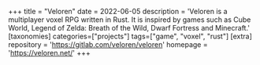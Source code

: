 +++
title = "Veloren"
date = 2022-06-05
description = 'Veloren is a multiplayer voxel RPG written in Rust. It is inspired by games such as Cube World, Legend of Zelda: Breath of the Wild, Dwarf Fortress and Minecraft.'
[taxonomies]
categories=["projects"]
tags=["game", "voxel", "rust"]
[extra]
repository  = 'https://gitlab.com/veloren/veloren'
homepage    = 'https://veloren.net/'
+++